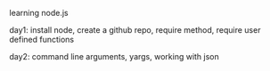 learning node.js

day1: install node, create a github repo, require method, require user defined functions

day2: command line arguments, yargs, working with json

